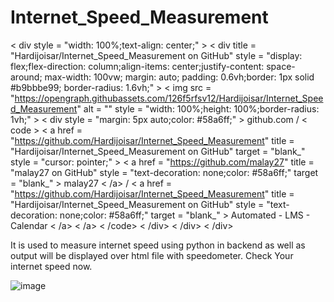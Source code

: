 # Internet_Speed_Measurement
<
div style = "width: 100%;text-align: center;" >
    <
    div title = "Hardijoisar/Internet_Speed_Measurement on GitHub"
style = "display: flex;flex-direction: column;align-items: center;justify-content: space-around; max-width: 100vw; margin: auto; padding: 0.6vh;border: 1px solid #b9bbbe99; border-radius: 1.6vh;" >
    <
    img src = "https://opengraph.githubassets.com/126f5rfsv12/Hardijoisar/Internet_Speed_Measurement"
alt = ""
style = "width: 100%;height: 100%;border-radius: 1vh;" >
    <
    div style = "margin: 5px auto;color: #58a6ff;" >
    github.com /
    <
    code >
    <
    a href = "https://github.com/Hardijoisar/Internet_Speed_Measurement"
title = "Hardijoisar/Internet_Speed_Measurement on GitHub"
target = "blank_"
style = "cursor: pointer;" >
    <
    a href = "https://github.com/malay27"
title = "malay27 on GitHub"
style = "text-decoration: none;color: #58a6ff;"
target = "blank_" > malay27 < /a> / < a href = "https://github.com/Hardijoisar/Internet_Speed_Measurement"
title = "Hardijoisar/Internet_Speed_Measurement on GitHub"
style = "text-decoration: none;color: #58a6ff;"
target = "blank_" > Automated - LMS - Calendar < /a> <
    /a> <
    /code> <
    /div> <
    /div> <
    /div>

It is used to measure internet speed using python in backend as well as output will be displayed over html file with speedometer.
Check Your internet speed now.



![image](https://user-images.githubusercontent.com/101263169/165234872-6af3947e-8c3d-4860-8746-c0863190eb05.png)

